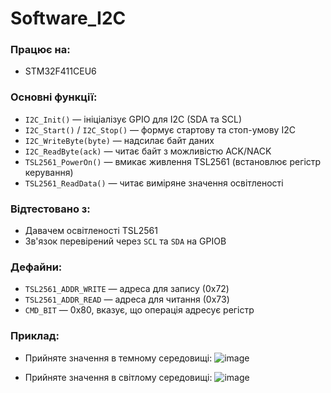 # Software_I2C

### Працює на:

* STM32F411CEU6

### Основні функції:

* `I2C_Init()` — ініціалізує GPIO для I2C (SDA та SCL)
* `I2C_Start()` / `I2C_Stop()` — формує стартову та стоп-умову I2C
* `I2C_WriteByte(byte)` — надсилає байт даних
* `I2C_ReadByte(ack)` — читає байт з можливістю ACK/NACK
* `TSL2561_PowerOn()` — вмикає живлення TSL2561 (встановлює регістр керування)
* `TSL2561_ReadData()` — читає виміряне значення освітленості

### Відтестовано з:

* Давачем освітленості TSL2561
* Зв'язок перевірений через `SCL` та `SDA` на GPIOB

### Дефайни:

* `TSL2561_ADDR_WRITE` — адреса для запису (0x72)
* `TSL2561_ADDR_READ` — адреса для читання (0x73)
* `CMD_BIT` — 0x80, вказує, що операція адресує регістр

### Приклад:

* Прийняте значення в темному середовищі:
![image](https://github.com/user-attachments/assets/7b2da330-11a8-4534-ace0-57dde483b146)

* Прийняте значення в світлому середовищі:
![image](https://github.com/user-attachments/assets/2a36df88-1c0d-4af1-9c5b-fcda59cd099e)

